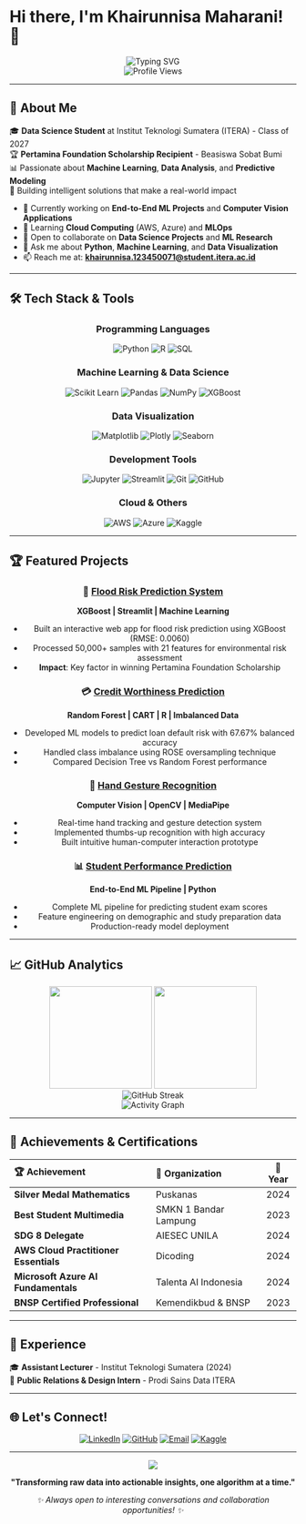 # Hi there, I'm Khairunnisa Maharani! 👋

<div align="center">
  <img src="https://readme-typing-svg.demolab.com?font=Poppins+Code&size=24&pause=1000&color=5ce1e6&center=true&vCenter=true&width=600&lines=Data+Scientist+%7C+ML+Engineer;Turning+Data+into+Insights;Building+Intelligent+Solutions" alt="Typing SVG" />
</div>

<div align="center">
  <img src="https://komarev.com/ghpvc/?username=KMoex-HZ&color=brightgreen&style=flat-square&label=Profile+Views" alt="Profile Views" />
</div>

---

## 🚀 About Me

🎓 **Data Science Student** at Institut Teknologi Sumatera (ITERA) - Class of 2027  
🏆 **Pertamina Foundation Scholarship Recipient** - Beasiswa Sobat Bumi  
📊 Passionate about **Machine Learning**, **Data Analysis**, and **Predictive Modeling**  
🎯 Building intelligent solutions that make a real-world impact  

- 🔭 Currently working on **End-to-End ML Projects** and **Computer Vision Applications**
- 🌱 Learning **Cloud Computing** (AWS, Azure) and **MLOps**
- 👯 Open to collaborate on **Data Science Projects** and **ML Research**
- 💬 Ask me about **Python**, **Machine Learning**, and **Data Visualization**
- 📫 Reach me at: **khairunnisa.123450071@student.itera.ac.id**

---

## 🛠️ Tech Stack & Tools

<div align="center">

### Programming Languages
![Python](https://img.shields.io/badge/Python-3776AB?style=for-the-badge&logo=python&logoColor=white)
![R](https://img.shields.io/badge/R-276DC3?style=for-the-badge&logo=r&logoColor=white)
![SQL](https://img.shields.io/badge/SQL-4479A1?style=for-the-badge&logo=mysql&logoColor=white)

### Machine Learning & Data Science
![Scikit Learn](https://img.shields.io/badge/scikit_learn-F7931E?style=for-the-badge&logo=scikit-learn&logoColor=white)
![Pandas](https://img.shields.io/badge/pandas-150458?style=for-the-badge&logo=pandas&logoColor=white)
![NumPy](https://img.shields.io/badge/numpy-013243?style=for-the-badge&logo=numpy&logoColor=white)
![XGBoost](https://img.shields.io/badge/XGBoost-FF6600?style=for-the-badge&logo=xgboost&logoColor=white)

### Data Visualization
![Matplotlib](https://img.shields.io/badge/Matplotlib-11557c?style=for-the-badge&logo=matplotlib&logoColor=white)
![Plotly](https://img.shields.io/badge/Plotly-3F4F75?style=for-the-badge&logo=plotly&logoColor=white)
![Seaborn](https://img.shields.io/badge/Seaborn-3776AB?style=for-the-badge&logo=python&logoColor=white)

### Development Tools
![Jupyter](https://img.shields.io/badge/Jupyter-F37626?style=for-the-badge&logo=jupyter&logoColor=white)
![Streamlit](https://img.shields.io/badge/Streamlit-FF4B4B?style=for-the-badge&logo=streamlit&logoColor=white)
![Git](https://img.shields.io/badge/Git-F05032?style=for-the-badge&logo=git&logoColor=white)
![GitHub](https://img.shields.io/badge/GitHub-181717?style=for-the-badge&logo=github&logoColor=white)

### Cloud & Others
![AWS](https://img.shields.io/badge/AWS-232F3E?style=for-the-badge&logo=amazon-aws&logoColor=white)
![Azure](https://img.shields.io/badge/Microsoft_Azure-0078D4?style=for-the-badge&logo=microsoft-azure&logoColor=white)
![Kaggle](https://img.shields.io/badge/Kaggle-20BEFF?style=for-the-badge&logo=kaggle&logoColor=white)

</div>

---

## 🏆 Featured Projects

<div align="center">

### 🌊 [Flood Risk Prediction System](https://github.com/KMoex-HZ/Prediksi-Banjir)
**XGBoost | Streamlit | Machine Learning**
- Built an interactive web app for flood risk prediction using XGBoost (RMSE: 0.0060)
- Processed 50,000+ samples with 21 features for environmental risk assessment
- **Impact**: Key factor in winning Pertamina Foundation Scholarship

### 💳 [Credit Worthiness Prediction](https://github.com/KMoex-HZ/Creditworthiness-Prediction-using-CART-and-Random-Forest)
**Random Forest | CART | R | Imbalanced Data**
- Developed ML models to predict loan default risk with 67.67% balanced accuracy
- Handled class imbalance using ROSE oversampling technique
- Compared Decision Tree vs Random Forest performance

### 🤖 [Hand Gesture Recognition](https://github.com/KMoex-HZ/Hand-Tracking)
**Computer Vision | OpenCV | MediaPipe**
- Real-time hand tracking and gesture detection system
- Implemented thumbs-up recognition with high accuracy
- Built intuitive human-computer interaction prototype

### 📊 [Student Performance Prediction](https://github.com/KMoex-HZ/e2emlproject)
**End-to-End ML Pipeline | Python**
- Complete ML pipeline for predicting student exam scores
- Feature engineering on demographic and study preparation data
- Production-ready model deployment

</div>

---

## 📈 GitHub Analytics

<div align="center">
  <img height="180em" src="https://github-readme-stats.vercel.app/api?username=KMoex-HZ&show_icons=true&theme=algolia&include_all_commits=true&count_private=true"/>
  <img height="180em" src="https://github-readme-stats.vercel.app/api/top-langs/?username=KMoex-HZ&layout=compact&langs_count=8&theme=algolia"/>
</div>

<div align="center">
  <img src="https://github-readme-streak-stats.herokuapp.com/?user=KMoex-HZ&theme=algolia" alt="GitHub Streak"/>
</div>

<div align="center">
  <img src="https://github-readme-activity-graph.vercel.app/graph?username=KMoex-HZ&theme=react-dark&hide_border=true" alt="Activity Graph"/>
</div>

---

## 🏅 Achievements & Certifications

<div align="center">

| 🏆 Achievement | 🏢 Organization | 📅 Year |
|:---|:---|:---:|
| **Silver Medal Mathematics** | Puskanas | 2024 |
| **Best Student Multimedia** | SMKN 1 Bandar Lampung | 2023 |
| **SDG 8 Delegate** | AIESEC UNILA | 2024 |
| **AWS Cloud Practitioner Essentials** | Dicoding | 2024 |
| **Microsoft Azure AI Fundamentals** | Talenta AI Indonesia | 2024 |
| **BNSP Certified Professional** | Kemendikbud & BNSP | 2023 |

</div>

---

## 💼 Experience

🎓 **Assistant Lecturer** - Institut Teknologi Sumatera (2024)  
📢 **Public Relations & Design Intern** - Prodi Sains Data ITERA  

---

## 🌐 Let's Connect!

<div align="center">
  
[![LinkedIn](https://img.shields.io/badge/LinkedIn-0077B5?style=for-the-badge&logo=linkedin&logoColor=white)](https://www.linkedin.com/in/khnrni/)
[![GitHub](https://img.shields.io/badge/GitHub-100000?style=for-the-badge&logo=github&logoColor=white)](https://github.com/KMoex-HZ)
[![Email](https://img.shields.io/badge/Email-D14836?style=for-the-badge&logo=gmail&logoColor=white)](mailto:khairunnisa.123450071@student.itera.ac.id)
[![Kaggle](https://img.shields.io/badge/Kaggle-20BEFF?style=for-the-badge&logo=kaggle&logoColor=white)](https://kaggle.com/KMoex-HZ)

</div>

---

<div align="center">
  <img src="https://capsule-render.vercel.app/api?type=waving&color=gradient&height=100&section=footer&animation=fadeIn" />
</div>

<div align="center">
  
**"Transforming raw data into actionable insights, one algorithm at a time."**

*✨ Always open to interesting conversations and collaboration opportunities! ✨*

</div>
